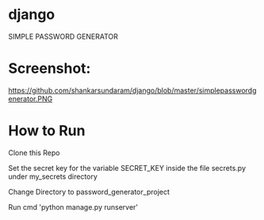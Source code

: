 # django
SIMPLE PASSWORD GENERATOR

# Screenshot: 
https://github.com/shankarsundaram/django/blob/master/simplepasswordgenerator.PNG

# How to Run
Clone this Repo

Set the secret key for the variable SECRET_KEY inside the file secrets.py under my_secrets directory

Change Directory to password_generator_project

Run cmd 'python manage.py runserver'
